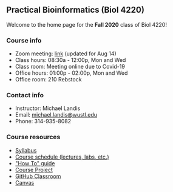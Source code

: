 ## Practical Bioinformatics (Biol 4220)

Welcome to the home page for the **Fall 2020** class of Biol 4220!

### Course info
* Zoom meeting: [link]() (updated for Aug 14)
* Class hours: 08:30a - 12:00p, Mon and Wed
* Class room: Meeting online due to Covid-19
* Office hours: 01:00p - 02:00p, Mon and Wed
* Office room: 210 Rebstock

### Contact info
* Instructor: Michael Landis
* Email: michael.landis@wustl.edu
* Phone: 314-935-8082

### Course resources
* [Syllabus](https://docs.google.com/document/d/1TYE10600VUhCyq51_h_9flVUhkCF-IQCE9SnQKRGRGo/edit?usp=sharing)
* [Course schedule (lectures, labs, etc.)](course_schedule.md)
* ["How To" guide](how_to_guide.md)
* [Course Project](course_project.md)
* [GitHub Classroom](https://classroom.github.com/classrooms/69019055-practical-bioinformatics-f2020)
* [Canvas](https://wustl.instructure.com/courses/54531)
